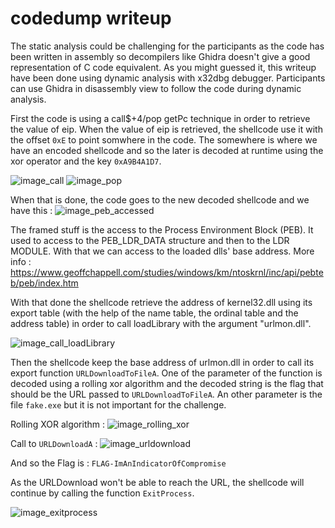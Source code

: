 # codedump writeup

The static analysis could be challenging for the participants as the code has been written in assembly so decompilers like Ghidra doesn't give a good representation of C code equivalent. As you might guessed it, this writeup have been done using dynamic analysis with x32dbg debugger. Participants can use Ghidra in disassembly view to follow the code during dynamic analysis.

First the code is using a call$+4/pop getPc technique in order to retrieve the value of eip. When the value of eip is retrieved, the shellcode use it with the offset `0xE` to point somwhere in the code. The somewhere is where we have an encoded shellcode and so the later is decoded at runtime using the xor operator and the key `0xA9B4A1D7`.

![image_call](https://user-images.githubusercontent.com/43150719/133357954-ed1e2ed9-4b0c-4de0-b63e-bceb0008fef2.png)
![image_pop](https://user-images.githubusercontent.com/43150719/133358013-af887d2c-bf65-4ed4-86fc-88c584c69dac.png)

When that is done, the code goes to the new decoded shellcode and we have this : 
![image_peb_accessed](https://user-images.githubusercontent.com/43150719/133358029-c964079e-8218-4073-90e8-8e2a83efeaa2.png)

The framed stuff is the access to the Process Environment Block (PEB). It used to access to the PEB_LDR_DATA structure and then to the LDR MODULE. With that we can access to the loaded dlls' base address. More info : https://www.geoffchappell.com/studies/windows/km/ntoskrnl/inc/api/pebteb/peb/index.htm

With that done the shellcode retrieve the address of kernel32.dll using its export table (with the help of the name table, the ordinal table and the address table) in order to call loadLibrary with the argument "urlmon.dll".

![image_call_loadLibrary](https://user-images.githubusercontent.com/43150719/133358117-0b3562bb-b07a-4c00-adc6-9cab756a3c75.png)


Then the shellcode keep the base address of urlmon.dll in order to call its export function `URLDownloadToFileA`. One of the parameter of the function is decoded using a rolling xor algorithm and the decoded string is the flag that should be the URL passed to `URLDownloadToFileA`. An other parameter is the file `fake.exe` but it is not important for the challenge.

Rolling XOR algorithm : ![image_rolling_xor](https://user-images.githubusercontent.com/43150719/133358139-c3627b9d-6a85-43e3-bbe5-39a8eec65823.png)

Call to `URLDownloadA` : ![image_urldownload](https://user-images.githubusercontent.com/43150719/133358158-df484c2d-00a6-4f57-b9d4-1092e5a767b6.png)

And so the Flag is : `FLAG-ImAnIndicatorOfCompromise`

As the URLDownload won't be able to reach the URL, the shellcode will continue by calling the function `ExitProcess`.

![image_exitprocess](https://user-images.githubusercontent.com/43150719/133358194-72f1f717-fa28-4830-9e54-9d314ab68790.png)

